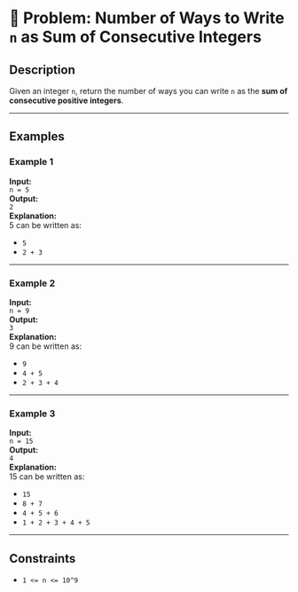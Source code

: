 # 🧮 Problem: Number of Ways to Write `n` as Sum of Consecutive Integers

## Description
Given an integer `n`, return the number of ways you can write `n` as the **sum of consecutive positive integers**.

---

## Examples

### Example 1
**Input:**  
`n = 5`  
**Output:**  
`2`  
**Explanation:**  
5 can be written as:
- `5`  
- `2 + 3`

---

### Example 2
**Input:**  
`n = 9`  
**Output:**  
`3`  
**Explanation:**  
9 can be written as:
- `9`  
- `4 + 5`  
- `2 + 3 + 4`

---

### Example 3
**Input:**  
`n = 15`  
**Output:**  
`4`  
**Explanation:**  
15 can be written as:
- `15`  
- `8 + 7`  
- `4 + 5 + 6`  
- `1 + 2 + 3 + 4 + 5`

---

## Constraints
- `1 <= n <= 10^9`
